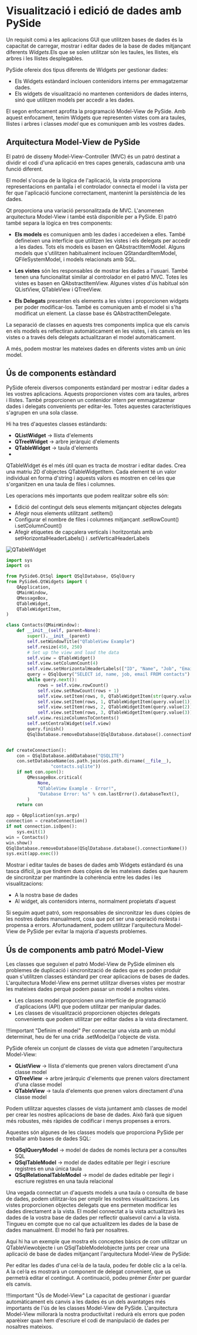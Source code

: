 # Visualització i edició de dades amb PySide

Un requisit comú a les aplicacions GUI que utilitzen bases de dades és la capacitat de carregar, mostrar i editar dades de la base de dades mitjançant diferents *Widgets*.Els que se solen utilitzar són les taules, les llistes, els arbres i les llistes desplegables.

PySide ofereix dos tipus diferents de Widgets per gestionar dades:

- Els Widgets estàndard inclouen contenidors interns per emmagatzemar dades.
- Els widgets de visualització no mantenen contenidors de dades interns, sinó que utilitzen models per accedir a les dades.

El segon enfocament aprofita la programació Model-View de PySide. Amb aquest enfocament, tenim Widgets que representen vistes com ara taules, llistes i arbres i classes *model* que es comuniquen amb les vostres dades.

## Arquitectura Model-View de PySide

El patró de disseny Model-View-Controller (MVC) és un patró destinat a dividir el codi d'una aplicació en tres capes generals, cadascuna amb una funció diferent.

El model s'ocupa de la lògica de l'aplicació, la vista proporciona representacions en pantalla i el controlador connecta el model i la vista per fer que l'aplicació funcione correctament, mantenint la persistència de les dades.

Qt proporciona una variació personalitzada de MVC. L'anomenen arquitectura Model-View i també està disponible per a PySide. El patró també separa la lògica en tres components:

- **Els models** es comuniquen amb les dades i accedeixen a elles. També defineixen una interfície que utilitzen les vistes i els delegats per accedir a les dades. Tots els models es basen en QAbstractItemModel. Alguns models que s'utilitzen habitualment inclouen QStandardItemModel, QFileSystemModel, i models relacionats amb SQL.

- **Les vistes** són les responsables de mostrar les dades a l'usuari. També tenen una funcionalitat similar al controlador en el patró MVC. Totes les vistes es basen en QAbstractItemView. Algunes vistes d'ús habitual són QListView, QTableView i QTreeView.

- **Els Delegats** presenten els elements a les vistes i proporcionen widgets per poder modificar-los. També es comuniquen amb el model si s'ha modificat un element. La classe base és QAbstractItemDelegate.

La separació de classes en aquests tres components implica que els canvis en els models es reflectiran automàticament en les vistes, i els canvis en les vistes o a través dels delegats actualitzaran el model automàticament.

A més, podem mostrar les mateixes dades en diferents vistes amb un únic model.

## Ús de components estàndard

PySide ofereix diversos components estàndard per mostrar i editar dades a les vostres aplicacions. Aquests proporcionen vistes com ara taules, arbres i llistes. També proporcionen un contenidor intern per emmagatzemar dades i delegats convenients per editar-les. Totes aquestes característiques s'agrupen en una sola classe.

Hi ha tres d'aquestes classes estàndards:

- **QListWidget** -> llista d'elements
- **QTreeWidget** -> arbre jeràrquic d'elements
- **QTableWidget** -> taula d'elements
- 
QTableWidget és el més útil quan es tracta de mostrar i editar dades. Crea una matriu 2D d'objectes  QTableWidgetItem. Cada element té un valor individual en forma d'string i aquests valors es mostren en cel·les que s'organitzen en una taula de files i columnes.

Les operacions més importants que podem realitzar sobre ells són:

- Edició del contingut dels seus elements mitjançant objectes delegats
- Afegir nous elements utilitzant .setItem()
- Configurar el nombre de files i columnes mitjançant .setRowCount() i.setColumnCount()
- Afegir etiquetes de capçalera verticals i horitzontals amb setHorizontalHeaderLabels() i .setVerticalHeaderLabels

![QTableWidget](images/qtablewidget.png)

~~~python
import sys
import os

from PySide6.QtSql import QSqlDatabase, QSqlQuery
from PySide6.QtWidgets import (
    QApplication,
    QMainWindow,
    QMessageBox,
    QTableWidget,
    QTableWidgetItem,
)

class Contacts(QMainWindow):
    def __init__(self, parent=None):
        super().__init__(parent)
        self.setWindowTitle("QTableView Example")
        self.resize(450, 250)
        # Set up the view and load the data
        self.view = QTableWidget()
        self.view.setColumnCount(4)
        self.view.setHorizontalHeaderLabels(["ID", "Name", "Job", "Email"])
        query = QSqlQuery("SELECT id, name, job, email FROM contacts")
        while query.next():
            rows = self.view.rowCount()
            self.view.setRowCount(rows + 1)
            self.view.setItem(rows, 0, QTableWidgetItem(str(query.value(0))))
            self.view.setItem(rows, 1, QTableWidgetItem(query.value(1)))
            self.view.setItem(rows, 2, QTableWidgetItem(query.value(2)))
            self.view.setItem(rows, 3, QTableWidgetItem(query.value(3)))
        self.view.resizeColumnsToContents()
        self.setCentralWidget(self.view)
        query.finish()
        QSqlDatabase.removeDatabase(QSqlDatabase.database().connectionName())


def createConnection():
    con = QSqlDatabase.addDatabase("QSQLITE")
    con.setDatabaseName(os.path.join(os.path.dirname(__file__),
                 "contacts.sqlite"))
    if not con.open():
        QMessageBox.critical(
            None,
            "QTableView Example - Error!",
            "Database Error: %s" % con.lastError().databaseText(),
        )
    return con

app = QApplication(sys.argv)
connection = createConnection()
if not connection.isOpen():
    sys.exit(1)
win = Contacts()
win.show()
QSqlDatabase.removeDatabase(QSqlDatabase.database().connectionName())
sys.exit(app.exec())
~~~

Mostrar i editar taules de bases de dades amb Widgets estàndard és una tasca difícil, ja que tindrem dues còpies de les mateixes dades que haurem de sincronitzar per mantindre la coherència entre les dades i les visualitzacions:

- A la nostra base de dades
- Al widget, als contenidors interns, normalment propietats d'aquest

Si seguim aquet patró, som responsables de sincronitzar les dues còpies de les nostres dades manualment, cosa que pot ser una operació molesta i propensa a errors. Afortunadament, podem utilitzar l'arquitectura Model-View de PySide per evitar la majoria d'aquests problemes.

## Ús de components amb patró Model-View

Les classes que seguixen el patró Model-View de PySide eliminen els problemes de duplicació i sincronització de dades que es poden produir quan s'utilitzen classes estàndard per crear aplicacions de bases de dades. L'arquitectura Model-View ens permet utilitzar diverses vistes per mostrar les mateixes dades perquè podem passar un model a moltes vistes.

- Les classes model proporcionen una interfície de programació d'aplicacions (API) que podem utilitzar per manipular dades. 
- Les classes de visualització proporcionen objectes delegats convenients que podem utilitzar per editar dades a la vista directament. 

!!!important "Definim el model"
    Per connectar una vista amb un mòdul determinat, heu de fer una crida .setModel()a l'objecte de vista.

PySide ofereix un conjunt de classes de vista que admeten l'arquitectura Model-View:

- **QListView** -> llista d'elements que prenen valors directament d'una classe model
- **QTreeView** -> arbre jeràrquic d'elements que prenen valors directament d'una classe model
- **QTableView** -> taula d'elements que prenen valors directament d'una classe model

Podem utilitzar aquestes classes de vista juntament amb classes de model per crear les nostres aplicacions de base de dades. Això farà que siguen més robustes, més ràpides de codificar i menys propenses a errors.

Aquestes són algunes de les classes models que proporciona PySide per treballar amb bases de dades SQL:

- **QSqlQueryModel** -> model de dades de només lectura per a consultes SQL
- **QSqlTableModel** -> model de dades editable per llegir i escriure registres en una única taula
- **QSqlRelationalTableModel** -> model de dades editable per llegir i escriure registres en una taula relacional

Una vegada connectat un d'aquests models a una taula o consulta de base de dades, podem utilitzar-los per omplir les nostres visualitzacions. Les vistes proporcionen objectes delegats que ens permeten modificar les dades directament a la vista. El model connectat a la vista actualitzarà les dades de la vostra base de dades per reflectir qualsevol canvi a la vista. Tingueu en compte que no cal que actualitzem les dades de la base de dades manualment. El model ho farà per nosaltres.

Aquí hi ha un exemple que mostra els conceptes bàsics de com utilitzar un QTableViewobjecte i un QSqlTableModelobjecte junts per crear una aplicació de base de dades mitjançant l'arquitectura Model-View de PySide:

Per editar les dades d'una cel·la de la taula, podeu fer doble clic a la cel·la. A la cel·la es mostrarà un component de delegat convenient, que us permetrà editar el contingut. A continuació, podeu prémer *Enter* per guardar els canvis.

!!!important "Ús de Model-View"
    La capacitat de gestionar i guardar automàticament els canvis a les dades és un dels avantatges més importants de l'ús de les classes Model-View de PySide. L'arquitectura Model-View millorarà la nostra productivitat i reduirà els errors que poden aparèixer quan hem d'escriure el codi de manipulació de dades per nosaltres mateixos.

